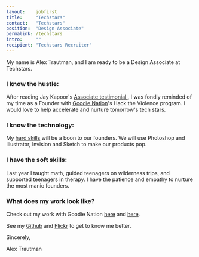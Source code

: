 ```yaml
---
layout:    jobfirst
title:     "Techstars"
contact:   "Techstars"
position:  "Design Associate"
permalink: /techstars
intro:     ""
recipient: "Techstars Recruiter"
---
```

<p>
	My name is Alex Trautman, and I am ready to be a Design Associate at Techstars.
</p>
<h3 class="font-marker">I know the hustle:</h3>
<p>
	After reading Jay Kapoor's 
		<a href="https://jaykapoor.com/my-summer-as-a-techstars-nyc-associate-e4ba258339c4" target="_blank">
			Associate testimonial
		</a>
	, I was fondly reminded of my time as a Founder with <a href="https://goodienation.org/" target="_blank">Goodie Nation</a>'s Hack the Violence program. I would love to help accelerate and nurture tomorrow's tech stars.
</p>
<h3 class="font-marker">I know the technology:</h3>
<p>
	My <a href="/skills" target="_blank">hard skills</a> will be a boon to our founders. We will use Photoshop and Illustrator, Invision and Sketch to make our products pop.
</p>
<h3 class="font-marker">I have the soft skills:</h3>
<p>
	Last year I taught math, guided teenagers on wilderness trips, and supported teenagers in therapy. I have the patience and empathy to nurture the most manic founders.
</p>
<h3 class="font-marker">What does my work look like?</h3>
<p>
	Check out my work with Goodie Nation <a href="https://docs.google.com/presentation/d/1yd2CGd93E05lbVKEfneiz-LpwQCIdEjGjQbC-V-itCs/present?token=AC4w5VjlRodpdnc1pvkSwI4Lg4uwqTkvAQ%3A1528909581694&includes_info_params=1#slide=id.g2ca8568536_0_0" target="_blank">here</a> and <a href="https://invis.io/CBEIANM3D" target="_blank">here</a>.
</p>
<p>
	See my <a href="https://github.com/trautmaa" target="_blank">Github</a> and <a href="https://www.flickr.com/photos/alextrautman/" target="_blank">Flickr</a> to get to know me better.
</p>

<p>
	Sincerely,
</p>
<div class="signature font-marker">
	Alex Trautman
</div>
